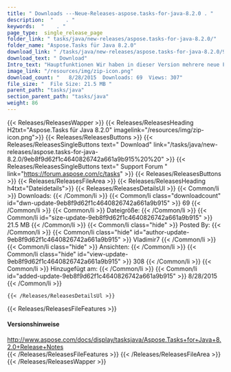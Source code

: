 ```yaml
---
title: " Downloads ---Neue-Releases-aspose.tasks-for-java-8.2.0 . "
description:  "    . " 
keywords:  "    . " 
page_type:  single_release_page
folder_link: " tasks/java/new-releases/aspose.tasks-for-java-8.2.0/"
folder_name: "Aspose.Tasks für Java 8.2.0"
download_link: " /tasks/java/new-releases/aspose.tasks-for-java-8.2.0/9eb8f9d62f1c4640826742a661a9b915"
download_text: " Download"
Intro_text: "Hauptfunktionen Wir haben in dieser Version mehrere neue Funktionen implementiert. Anzeige..."
image_link: "/resources/img/zip-icon.png"
download_count: "   8/28/2015  Downloads: 69  Views: 307"
file_size: "  File Size: 21.5 MB "
parent_path: "tasks/java"
section_parent_path: "tasks/java"
weight: 86
---
```


{{< Releases/ReleasesWapper >}}
  {{< Releases/ReleasesHeading H2txt="Aspose.Tasks für Java 8.2.0" imagelink="/resources/img/zip-icon.png">}}
  {{< Releases/ReleasesButtons >}}
    {{< Releases/ReleasesSingleButtons text=" Download" link="/tasks/java/new-releases/aspose.tasks-for-java-8.2.0/9eb8f9d62f1c4640826742a661a9b915%20%20" >}}
    {{< Releases/ReleasesSingleButtons text=" Support Forum " link="https://forum.aspose.com/c/tasks" >}}
  {{< Releases/ReleasesButtons >}}
  {{< Releases/ReleasesFileArea >}}
    {{< Releases/ReleasesHeading h4txt="Dateidetails">}}
    {{< Releases/ReleasesDetailsUl >}}
            {{< Common/li >}} Downloads: {{< /Common/li >}}
      {{< Common/li class="downloadcount" id="dwn-update-9eb8f9d62f1c4640826742a661a9b915" >}} 69 {{< /Common/li >}}
      {{< Common/li >}} Dateigröße: {{< /Common/li >}}
      {{< Common/li id="size-update-9eb8f9d62f1c4640826742a661a9b915" >}} 21.5 MB {{< /Common/li >}} 
      {{< Common/li  class="hide" >}} Posted By: {{< /Common/li >}} 
      {{< Common/li class="hide" id="author-update-9eb8f9d62f1c4640826742a661a9b915" >}} Vladimir7 {{< /Common/li >}}
      {{< Common/li class="hide" >}} Ansichten: {{< /Common/li >}}
      {{< Common/li class="hide" id="view-update-9eb8f9d62f1c4640826742a661a9b915" >}} 308 {{< /Common/li >}}
      {{< Common/li >}} Hinzugefügt am: {{< /Common/li >}}
      {{< Common/li id="added-update-9eb8f9d62f1c4640826742a661a9b915" >}} 8/28/2015 {{< /Common/li >}} 

    {{< /Releases/ReleasesDetailsUl >}}

  {{< Releases/ReleasesFileFeatures >}}
      <h4>Versionshinweise</h4><div> <a href="http://www.aspose.com/docs/display/tasksjava/Aspose.Tasks+for+Java+8.2.0+Release+Notes">http://www.aspose.com/docs/display/tasksjava/Aspose.Tasks+for+Java+8.2.0+Release+Notes</a></div>
  {{< /Releases/ReleasesFileFeatures >}}
 {{< /Releases/ReleasesFileArea >}}
{{< /Releases/ReleasesWapper >}}



